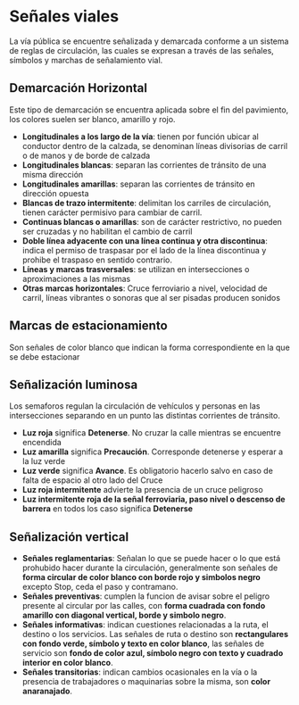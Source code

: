 # Señales viales
La vía pública se encuentre señalizada y demarcada conforme a un sistema de reglas de circulación, las cuales se expresan a través de las señales, símbolos y marchas de señalamiento vial.

## Demarcación Horizontal
Este tipo de demarcación se encuentra aplicada sobre el fin del pavimiento, los colores suelen ser blanco, amarillo y rojo.
- **Longitudinales a los largo de la vía**: tienen por función ubicar al conductor dentro de la calzada, se denominan líneas divisorias de carril o de manos y de borde de calzada
- **Longitudinales blancas**: separan las corrientes de tránsito de una misma dirección
- **Longitudinales amarillas**: separan las corrientes de tránsito en dirección opuesta
- **Blancas de trazo intermitente**: delimitan los carriles de circulación, tienen carácter permisivo para cambiar de carril.
- **Continuas blancas o amarillas**: son de carácter restrictivo, no pueden ser cruzadas y no habilitan el cambio de carril
- **Doble línea adyacente con una línea continua y otra discontinua**: indica el permiso de traspasar por el lado de la línea discontinua y prohibe el traspaso en sentido contrario.
- **Líneas y marcas trasversales**: se utilizan en intersecciones o aproximaciones a las mismas
- **Otras marcas horizontales**: Cruce ferroviario a nivel, velocidad de carril, líneas vibrantes o sonoras que al ser pisadas producen sonidos

## Marcas de estacionamiento
Son señales de color blanco que indican la forma correspondiente en la que se debe estacionar 

## Señalización luminosa
Los semaforos regulan la circulación de vehículos y personas en las intersecciones separando en un punto las distintas corrientes de tránsito.
- **Luz roja** significa **Detenerse**. No cruzar la calle mientras se encuentre encendida
- **Luz amarilla** significa **Precaución**. Corresponde detenerse y esperar a la luz verde
- **Luz verde** significa **Avance**. Es obligatorio hacerlo salvo en caso de falta de espacio al otro lado del Cruce
- **Luz roja intermitente** advierte la presencia de un cruce peligroso
- **Luz intermitente roja de la señal ferroviaria, paso nivel o descenso de barrera** en todos los caso significa **Detenerse**

## Señalización vertical
- **Señales reglamentarias**: Señalan lo que se puede hacer o lo que está prohubido hacer durante la circulación, generalmente son señales de **forma circular de color blanco con borde rojo y simbolos negro** excepto Stop, ceda el paso y contramano.
- **Señales preventivas**: cumplen la funcion de avisar sobre el peligro presente al circular por las calles, con **forma cuadrada con fondo amarillo con diagonal vertical, borde y simbolo negro**.
- **Señales informativas**: indican cuestiones relacionadas a la ruta, el destino o los servicios. Las señales de ruta o destino son **rectangulares con fondo verde, símbolo y texto en color blanco**, las señales de servicio son **fondo de color azul, símbolo negro con texto y cuadrado interior en color blanco**.
- **Señales transitorias**: indican cambios ocasionales en la vía o la presencia de trabajadores o maquinarias sobre la misma, son **color anaranajado**.